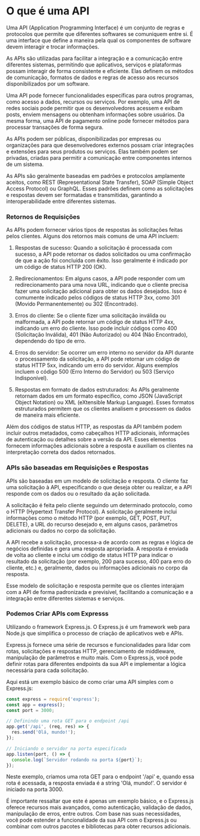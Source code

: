 # O que é uma API

Uma API (Application Programming Interface) é um conjunto de regras e protocolos que permite que diferentes softwares se comuniquem entre si. É uma interface que define a maneira pela qual os componentes de software devem interagir e trocar informações.

As APIs são utilizadas para facilitar a integração e a comunicação entre diferentes sistemas, permitindo que aplicativos, serviços e plataformas possam interagir de forma consistente e eficiente. Elas definem os métodos de comunicação, formatos de dados e regras de acesso aos recursos disponibilizados por um software.

Uma API pode fornecer funcionalidades específicas para outros programas, como acesso a dados, recursos ou serviços. Por exemplo, uma API de redes sociais pode permitir que os desenvolvedores acessem e exibam posts, enviem mensagens ou obtenham informações sobre usuários. Da mesma forma, uma API de pagamento online pode fornecer métodos para processar transações de forma segura.

As APIs podem ser públicas, disponibilizadas por empresas ou organizações para que desenvolvedores externos possam criar integrações e extensões para seus produtos ou serviços. Elas também podem ser privadas, criadas para permitir a comunicação entre componentes internos de um sistema.

As APIs são geralmente baseadas em padrões e protocolos amplamente aceitos, como REST (Representational State Transfer), SOAP (Simple Object Access Protocol) ou GraphQL. Esses padrões definem como as solicitações e respostas devem ser formatadas e transmitidas, garantindo a interoperabilidade entre diferentes sistemas.

### Retornos de Requisições

As APIs podem fornecer vários tipos de respostas às solicitações feitas pelos clientes. Alguns dos retornos mais comuns de uma API incluem:

1. Respostas de sucesso: Quando a solicitação é processada com sucesso, a API pode retornar os dados solicitados ou uma confirmação de que a ação foi concluída com êxito. Isso geralmente é indicado por um código de status HTTP 200 (OK).

2. Redirecionamentos: Em alguns casos, a API pode responder com um redirecionamento para uma nova URL, indicando que o cliente precisa fazer uma solicitação adicional para obter os dados desejados. Isso é comumente indicado pelos códigos de status HTTP 3xx, como 301 (Movido Permanentemente) ou 302 (Encontrado).

3. Erros do cliente: Se o cliente fizer uma solicitação inválida ou malformada, a API pode retornar um código de status HTTP 4xx, indicando um erro do cliente. Isso pode incluir códigos como 400 (Solicitação Inválida), 401 (Não Autorizado) ou 404 (Não Encontrado), dependendo do tipo de erro.

4. Erros do servidor: Se ocorrer um erro interno no servidor da API durante o processamento da solicitação, a API pode retornar um código de status HTTP 5xx, indicando um erro do servidor. Alguns exemplos incluem o código 500 (Erro Interno do Servidor) ou 503 (Serviço Indisponível).

5. Respostas em formato de dados estruturados: As APIs geralmente retornam dados em um formato específico, como JSON (JavaScript Object Notation) ou XML (eXtensible Markup Language). Esses formatos estruturados permitem que os clientes analisem e processem os dados de maneira mais eficiente.

Além dos códigos de status HTTP, as respostas da API também podem incluir outros metadados, como cabeçalhos HTTP adicionais, informações de autenticação ou detalhes sobre a versão da API. Esses elementos fornecem informações adicionais sobre a resposta e auxiliam os clientes na interpretação correta dos dados retornados.

### APIs são baseadas em Requisições e Respostas

APIs são baseadas em um modelo de solicitação e resposta. O cliente faz uma solicitação à API, especificando o que deseja obter ou realizar, e a API responde com os dados ou o resultado da ação solicitada.

A solicitação é feita pelo cliente seguindo um determinado protocolo, como o HTTP (Hypertext Transfer Protocol). A solicitação geralmente inclui informações como o método HTTP (por exemplo, GET, POST, PUT, DELETE), a URL do recurso desejado e, em alguns casos, parâmetros adicionais ou dados no corpo da solicitação.

A API recebe a solicitação, processa-a de acordo com as regras e lógica de negócios definidas e gera uma resposta apropriada. A resposta é enviada de volta ao cliente e inclui um código de status HTTP para indicar o resultado da solicitação (por exemplo, 200 para sucesso, 400 para erro do cliente, etc.) e, geralmente, dados ou informações adicionais no corpo da resposta.

Esse modelo de solicitação e resposta permite que os clientes interajam com a API de forma padronizada e previsível, facilitando a comunicação e a integração entre diferentes sistemas e serviços.

### Podemos Criar APIs com Expresss

Utilizando o framework Express.js. O Express.js é um framework web para Node.js que simplifica o processo de criação de aplicativos web e APIs.

Express.js fornece uma série de recursos e funcionalidades para lidar com rotas, solicitações e respostas HTTP, gerenciamento de middleware, manipulação de parâmetros e muito mais. Com o Express.js, você pode definir rotas para diferentes endpoints da sua API e implementar a lógica necessária para cada solicitação.

Aqui está um exemplo básico de como criar uma API simples com o Express.js:

```javascript
const express = require('express');
const app = express();
const port = 3000;

// Definindo uma rota GET para o endpoint /api
app.get('/api', (req, res) => {
  res.send('Olá, mundo!');
});

// Iniciando o servidor na porta especificada
app.listen(port, () => {
  console.log(`Servidor rodando na porta ${port}`);
});
```

Neste exemplo, criamos uma rota GET para o endpoint '/api' e, quando essa rota é acessada, a resposta enviada é a string 'Olá, mundo!'. O servidor é iniciado na porta 3000.

É importante ressaltar que este é apenas um exemplo básico, e o Express.js oferece recursos mais avançados, como autenticação, validação de dados, manipulação de erros, entre outros. Com base nas suas necessidades, você pode estender a funcionalidade da sua API com o Express.js ou combinar com outros pacotes e bibliotecas para obter recursos adicionais.


